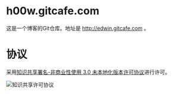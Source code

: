 h00w.gitcafe.com
================

这是一个博客的Git仓库。地址是 http://edwin.gitcafe.com 。

协议
====

采用[知识共享署名-非商业性使用 3.0 未本地化版本许可协议][cc_link]进行许可。

![知识共享许可协议][cc_icon]

[cc_icon]: http://i.creativecommons.org/l/by-nc/3.0/88x31.png "知识共享许可协议"
[cc_link]: http://creativecommons.org/licenses/by-nc/3.0/deed.zh
